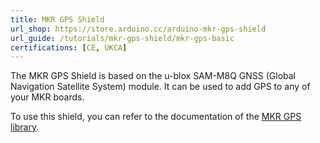 ```yaml
---
title: MKR GPS Shield
url_shop: https://store.arduino.cc/arduino-mkr-gps-shield
url_guide: /tutorials/mkr-gps-shield/mkr-gps-basic
certifications: [CE, UKCA]
---
```


The MKR GPS Shield is based on the u-blox SAM-M8Q GNSS (Global Navigation Satellite System) module. It can be used to add GPS to any of your MKR boards.

To use this shield, you can refer to the documentation of the [MKR GPS library](https://www.arduino.cc/reference/en/libraries/arduino_mkrgps/).